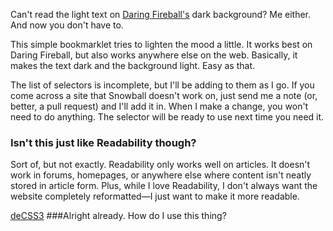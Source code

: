 Can't read the light text on [Daring Fireball's](http://daringfireball.net/) dark background? Me either. And now you don't have to. 

This simple bookmarklet tries to lighten the mood a little. It works best on Daring Fireball, but also works anywhere else on the web. Basically, it makes the text dark and the background light. Easy as that. 

The list of selectors is incomplete, but I'll be adding to them as I go. If you come across a site that Snowball doesn't work on, just send me a note (or, better, a pull request) and I'll add it in. When I make a change, you won't need to do anything. The selector will be ready to use next time you need it. 
 
### Isn't this just like Readability though? 

Sort of, but not exactly. Readability only works well on articles. It doesn't work in forums, homepages, or anywhere else where content isn't neatly stored in article form.  Plus, while I love Readability, I don't always want the website completely reformatted—I just want to make it more readable. 


<a class="bookmarklet awesome large red" href="javascript:(function(){s=document.createElement('script');s.type='text/javascript';s.src='https://raw.github.com/davatron5000/deCSS3/master/deCSS3.js?v='+parseInt(Math.random()*99999999);document.body.appendChild(s);})();">
	deCSS3</a>
###Alright already. How do I use this thing? 
 
